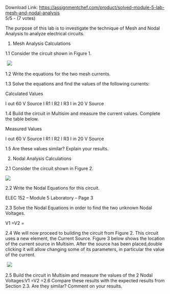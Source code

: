 Download Link: https://assignmentchef.com/product/solved-module-5-lab-mesh-and-nodal-analysis
<br>
5/5 - (7 votes)

The purpose of this lab is to investigate the technique of Mesh and Nodal Analysis to analyze electrical circuits.

1. Mesh Analysis Calculations

1.1 Consider the circuit shown in Figure 1.

<img decoding="async" data-recalc-dims="1" data-src="https://i0.wp.com/www.ankitcodinghub.com/wp-content/uploads/2017/06/603.png?w=980&amp;ssl=1" class="aligncenter lazyload" src="data:image/gif;base64,R0lGODlhAQABAAAAACH5BAEKAAEALAAAAAABAAEAAAICTAEAOw==">

 <noscript>

  <img decoding="async" class="aligncenter" src="https://i0.wp.com/www.ankitcodinghub.com/wp-content/uploads/2017/06/603.png?w=980&amp;ssl=1" data-recalc-dims="1">

 </noscript>

1.2 Write the equations for the two mesh currents.

1.3 Solve the equations and find the values of the following currents:

Calculated Values

I out 60 V Source I R1 I R2 I R3 I in 20 V Source

1.4 Build the circuit in Multisim and measure the current values. Complete the table below.

Measured Values

I out 60 V Source I R1 I R2 I R3 I in 20 V Source

1.5 Are these values similar? Explain your results.

2. Nodal Analysis Calculations

2.1 Consider the circuit shown in Figure 2.<img decoding="async" data-recalc-dims="1" data-src="https://i0.wp.com/www.ankitcodinghub.com/wp-content/uploads/2017/06/564.png?w=980&amp;ssl=1" class="aligncenter lazyload" src="data:image/gif;base64,R0lGODlhAQABAAAAACH5BAEKAAEALAAAAAABAAEAAAICTAEAOw==">

 <noscript>

  <img decoding="async" class="aligncenter" src="https://i0.wp.com/www.ankitcodinghub.com/wp-content/uploads/2017/06/564.png?w=980&amp;ssl=1" data-recalc-dims="1">

 </noscript>

2.2 Write the Nodal Equations for this circuit.

ELEC 152 – Module 5 Laboratory – Page 3

2.3 Solve the Nodal Equations in order to find the two unknown Nodal Voltages.

V1 =V2 =

2.4 We will now proceed to building the circuit from Figure 2. This circuit uses a new element, the Current Source. Figure 3 below shows the location of the current source in Multisim. After the source has been placed,double clicking it will allow changing some of its parameters, in particular the value of the current.

<img decoding="async" data-recalc-dims="1" data-src="https://i0.wp.com/www.ankitcodinghub.com/wp-content/uploads/2017/06/294.png?w=980&amp;ssl=1" class="aligncenter lazyload" src="data:image/gif;base64,R0lGODlhAQABAAAAACH5BAEKAAEALAAAAAABAAEAAAICTAEAOw==">

<noscript>

 <img decoding="async" class="aligncenter" src="https://i0.wp.com/www.ankitcodinghub.com/wp-content/uploads/2017/06/294.png?w=980&amp;ssl=1" data-recalc-dims="1">

</noscript>2.5 Build the circuit in Multisim and measure the values of the 2 Nodal Voltages:V1 =V2 =2.6 Compare these results with the expected results from Section 2.3. Are they similar? Comment on your results.